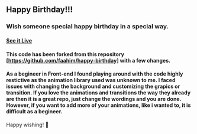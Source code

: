 ## Happy Birthday!!!

### Wish someone special happy birthday in a special way.

#### [See it Live](https://ulka98.github.io/DigitalWishCard/)

#### This code has been forked from this repository [https://github.com/faahim/happy-birthday] with a few changes.
#### As a begineer in Front-end I found playing around with the code highly restictive as the animation library used was unknown to me. I faced issues with changing the background and customizing the grapics or transition. If you love the animations and transitions the way they already are then it is a great repo, just change the wordings and you are done. However, if you want to add more of your animations, like i wanted to, it is difficult as a begineer.
Happy wishing! 🎉
